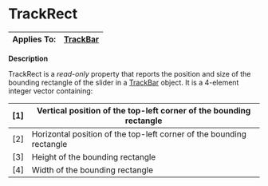 




<h1 class="heading"><span class="name">TrackRect</span></h1>

| Applies To: | [TrackBar](./trackbar.md) |
| --- | ---  |


**Description**


TrackRect is a *read-only* property that reports the position and size of the bounding rectangle of the slider in a [TrackBar](./trackbar.md) object. It is a 4-element integer vector containing:


| [1] | Vertical position of the top-left corner of the bounding    rectangle |
| --- | ---  |
| [2] | Horizontal position of the top-left corner of the bounding    rectangle |
| [3] | Height of the bounding rectangle |
| [4] | Width of the bounding rectangle |




